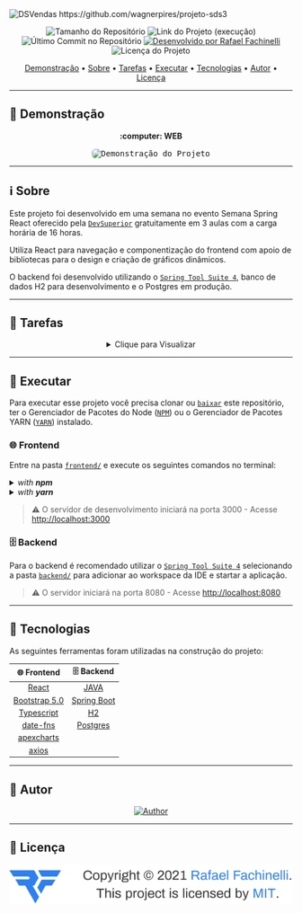 <img alt="DSVendas" src="./.github/banner.svg">
https://github.com/wagnerpires/projeto-sds3
<p align="center"> 
  <img alt="Tamanho do Repositório" src="https://img.shields.io/github/repo-size/wagnerpires/projeto-sds3?color=3498db&style=for-the-badge">

  <img alt="Link do Projeto (execução)" src="https://wagnerpires-dsvendas.netlify.app">

  <img alt="Último Commit no Repositório" src="https://img.shields.io/github/last-commit/wagnerpires/projeto-sds3?color=3498db&style=for-the-badge">
  <a href="https://github.com/wagnerpires">
    <img alt="Desenvolvido por Rafael Fachinelli" src="https://img.shields.io/badge/Desenvolvedor-Wagner%20Pires-498db?color=3498db&style=for-the-badge">
  </a>
  <img alt="Licença do Projeto" src="https://img.shields.io/github/license/wagnerpires/projeto-sds3?color=3498db&style=for-the-badge"/>
<p>

<p align="center">
 <a href="#movie_camera-demonstração">Demonstração</a> •
 <a href="#information_source-sobre">Sobre</a> •
 <a href="#memo-tarefas">Tarefas</a> •
 <a href="#dvd-executar">Executar</a> •
 <a href="#hammer-tecnologias">Tecnologias</a> •
 <a href="#boy-autor">Autor</a> •
 <a href="#page_facing_up-licença">Licença</a>
</p>

---
## :movie_camera: **Demonstração**

<p align="center">
  <b> :computer: WEB </b>
</p>

<p align="center">
  <kbd>
    <img width="450" style="border-radius: 5px" height="250" alt="Demonstração do Projeto" src=".github/previews/desktop_preview.gif">
  </kbd>
</p>

---
## :information_source: Sobre

Este projeto foi desenvolvido em uma semana no evento Semana Spring React oferecido pela [`DevSuperior`](https://devsuperior.com.br) gratuitamente em 3 aulas com a carga horária de 16 horas.

Utiliza React para navegação e componentização do frontend com apoio de bibliotecas para o design e criação de gráficos dinâmicos.

O backend foi desenvolvido utilizando o [`Spring Tool Suite 4`](https://spring.io/tools), banco de dados H2 para desenvolvimento e o Postgres em produção.

---
## :memo: **Tarefas**

<div align="center">
<details>
<summary>Clique para Visualizar</summary>

|Estado|Tarefa|
|:---:|:---:|
|:heavy_check_mark:|Criar projetos backend e frontend|
|:heavy_check_mark:|Salvar os projeto no Github em monorepo|
|:heavy_check_mark:|Montar o visual estático do frontend|
|:heavy_check_mark:|Publicar o frontend no Netlify|
|:heavy_check_mark:|Modelo de domínio|
|:heavy_check_mark:|Estruturar o backend no padrão camadas|
|:heavy_check_mark:|Consulta paginada de vendas|
|:heavy_check_mark:|Consultas agrupadas para gráficos|
|:heavy_check_mark:|Implantação na nuvem|
|:heavy_check_mark:|Integrar backend e frontend|

</details>
</div>

---
## :dvd: **Executar**

Para executar esse projeto você precisa clonar ou [`baixar`](https://github.com/wagnerpires/projeto-sds3/archive/main.zip) este repositório, ter o Gerenciador de Pacotes do Node ([`NPM`](https://www.npmjs.com/get-npm)) ou o Gerenciador de Pacotes YARN ([`YARN`](https://yarnpkg.com/getting-started)) instalado.

### :globe_with_meridians: **Frontend**

Entre na pasta [`frontend/`](frontend/) e execute os seguintes comandos no terminal:

<details>
  <summary><i>with <b>npm</b></i></summary>
  
  ```bash
  # Instalar dependências
  $ npm install

  # Iniciar servidor de desenvolvimento
  $ npm start
  ```
  
</details>

<details>
  <summary><i>with <b>yarn</b></i></summary>

```bash
# Instalar dependências
$ yarn

# Iniciar servidor de desenvolvimento
$ yarn start

```

</details>

> ⚠️ O servidor de desenvolvimento iniciará na porta 3000 - Acesse <http://localhost:3000>

### :file_cabinet: **Backend**

Para o backend é recomendado utilizar o [`Spring Tool Suite 4`](https://spring.io/tools) selecionando a pasta [`backend/`](backend/) para adicionar ao workspace da IDE e startar a aplicação.

> ⚠️ O servidor iniciará na porta 8080 - Acesse <http://localhost:8080>

---
## :hammer: **Tecnologias**

As seguintes ferramentas foram utilizadas na construção do projeto:

<div align="center">

|:globe_with_meridians: Frontend|:file_cabinet: Backend|
|:---:|:---:|
|[React](https://exemplo.com)|[JAVA](https://exemplo.com)|
|[Bootstrap 5.0](https://exemplo.com)|[Spring Boot](https://exemplo.com)|
|[Typescript](https://exemplo.com)|[H2](https://exemplo.com)|
|[date-fns](https://exemplo.com)|[Postgres](https://exemplo.com)|
|[apexcharts](https://exemplo.com)||
|[axios](https://exemplo.com)||

</div>

---
## :boy: **Autor**

<div align="center">
  
[![Author](https://github.com/wagnerpires/wagnerpires/blob/master/.github/author.png)](https://www.linkedin.com/in/wagnerpires/)

</div>

---
## :page_facing_up: **Licença**

<div align="center">
  
[![License](https://github.com/wagnerpires/wagnerpires/blob/master/.github/license.svg)](./LICENSE)

</div>
